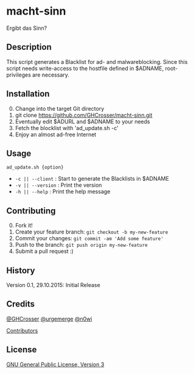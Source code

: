 # macht-sinn

Ergibt das Sinn?

## Description

This script generates a Blacklist for ad- and malwareblocking.
Since this script needs write-access to the hostfile defined in $ADNAME, root-privileges are necessary.

## Installation

0. Change into the target Git directory
0. git clone https://github.com/GHCrosser/macht-sinn.git
0. Eventually edit $ADURL and $ADNAME to your needs
0. Fetch the blocklist with 'ad_update.sh -c'
0. Enjoy an almost ad-free Internet

## Usage

`ad_update.sh {option}`
* `-c || --client` : Start to generate the Blacklists in $ADNAME
* `-v || --version` : Print the version
* `-h || --help` : Print the help message

## Contributing

0. Fork it!
0. Create your feature branch: `git checkout -b my-new-feature`
0. Commit your changes: `git commit -am 'Add some feature'`
0. Push to the branch: `git push origin my-new-feature`
0. Submit a pull request :)

## History

Version 0.1, 29.10.2015: Initial Release

## Credits

[@GHCrosser](https://github.com/GHCrosser)
[@urgemerge](https://github.com/urgemerge)
[@n0wi](https://github.com/n0wi)

[Contributors](https://github.com/GHCrosser/macht-sinn/graphs/contributors)

## License

[GNU General Public License, Version 3](LICENSE)
